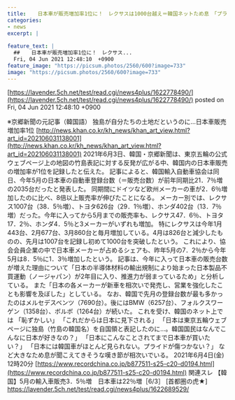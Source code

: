 ```yaml
---
title:  　日本車が販売増加率1位に！　レクサスは1000台越え＝韓国ネットため息　「プライドが…」　 
categories:
- news
excerpt: |
  
feature_text: |
  ##  　日本車が販売増加率1位に！　レクサス...
  Fri, 04 Jun 2021 12:48:10  +0900
feature_image: "https://picsum.photos/2560/600?image=733"
image: "https://picsum.photos/2560/600?image=733"
---
```


[https://lavender.5ch.net/test/read.cgi/news4plus/1622778490/](https://lavender.5ch.net/test/read.cgi/news4plus/1622778490/)
posted on Fri, 04 Jun 2021 12:48:10  +0900

<!--more-->

※京郷新聞の元記事（韓国語） 独島が自分たちの土地だというのに...日本車販売増加率1位 [http://news.khan.co.kr/kh_news/khan_art_view.html?art_id=202106031138001](http://news.khan.co.kr/kh_news/khan_art_view.html?art_id=202106031138001) 2021年6月3日、韓国・京郷新聞は、東京五輪の公式ウェブページ上の地図の竹島表記に対する反発が広がる中、韓国内の日本車販売の増加率が1位を記録したと伝えた。 記事によると、韓国輸入自動車協会は同日、今年5月の日本車の自動車登録台数（＝販売台数）が前年同期比21．7％増の2035台だったと発表した。 同期間にドイツなど欧州メーカーの車が2．6％増加したのに比べ、8倍以上販売率が伸びたことになる。 メーカー別では、レクサス1007台（38．5％増）、トヨタ626台（29．1％増）、ホンダ402台（13．7％増）だった。今年に入ってから5月までの販売率も、レクサス47．6％、トヨタ17．2％、ホンダ4．5％と3メーカーがいずれも増加。 特にレクサスは今年1月443台、2月677台、3月860台と毎月増加している。4月は826台と減少したものの、先月は1007台を記録し初めて1000台を突破したという。 これにより、協会会員企業の中で日本車メーカーが占めるシェアも、昨年5月の7．2％から今年5月は8．5％に1．3％増加したという。 記事は、今年に入って日本車の販売台数が増えた理由について「日本の半導体材料の輸出規制により始まった日本製品不買運動（ノージャパン）が2年目に入り、推進力が弱まっているため」と分析している。 また「日本の各メーカーが新車を相次いで発売し、営業を強化したことも影響を及ぼした」としている。 なお、韓国で先月の登録台数が最も多かったのはメルセデスベンツ（7690台）。後にはBMW（6257台）、フォルクスワーゲン（1358台）、ボルボ（1264台）が続いた。 これを受け、韓国のネット上では 「恥ずかしい」 「これだからは日本に見下される」 「日本は東京五輪ウェブページに独島（竹島の韓国名）を自国領と表記したのに…。韓国国民はなんでこんなに日本が好きなの？」 「日本にこんなことされてまで日本車が買いたい？」 「日本には韓国車がほとんど見られない。プライドが傷つかない？」 など大きなため息が聞こえてきそうな嘆き節が相次いでいる。 2021年6月4日(金) 12時20分 [https://www.recordchina.co.jp/b877511-s25-c20-d0194.html](https://www.recordchina.co.jp/b877511-s25-c20-d0194.html) 関連スレ 【韓国】5月の輸入車販売3．5％増　日本車は22％増［6/3］ [首都圏の虎★] https://lavender.5ch.net/test/read.cgi/news4plus/1622689529/
